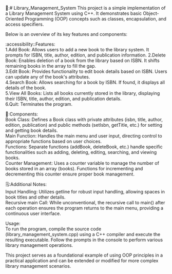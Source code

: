 📑:# Library_Management_System
This project is a simple implementation of a Library Management System using C++. It demonstrates basic Object-Oriented Programming (OOP) concepts such as classes, encapsulation, and access specifiers.

Below is an overview of its key features and components:

:accessibility::Features:                                 
1.Add Book: Allows users to add a new book to the library system. It prompts for ISBN, title, author, edition, and publication information.
2.Delete Book: Enables deletion of a book from the library based on ISBN. It shifts remaining books in the array to fill the gap.                        
3.Edit Book: Provides functionality to edit book details based on ISBN. Users can update any of the book's attributes.               
4.Search Book: Allows searching for a book by ISBN. If found, it displays all details of the book.                 
5.View All Books: Lists all books currently stored in the library, displaying their ISBN, title, author, edition, and publication details.                 
6.Quit: Terminates the program.             

🧭:Components:    
Book Class: Defines a Book class with private attributes (isbn, title, author, edition, publication) and public methods (setIsbn, getTitle, etc.) for setting and getting book details.    
Main Function: Handles the main menu and user input, directing control to appropriate functions based on user choices.     
Functions: Separate functions (addBook, deleteBook, etc.) handle specific functionalities such as adding, deleting, editing, searching, and viewing books.    
Counter Management: Uses a counter variable to manage the number of books stored in an array (books). Functions for incrementing and decrementing this counter ensure proper book management.    

🗒️:Additional Notes:   
Input Handling: Utilizes getline for robust input handling, allowing spaces in book titles and other details.    
Recursive main Call: While unconventional, the recursive call to main() after each operation ensures the program returns to the main menu, providing a continuous user interface.    

Usage:  
To run the program, compile the source code (library_management_system.cpp) using a C++ compiler and execute the resulting executable. Follow the prompts in the console to perform various library management operations.  

This project serves as a foundational example of using OOP principles in a practical application and can be extended or modified for more complex library management scenarios.  
